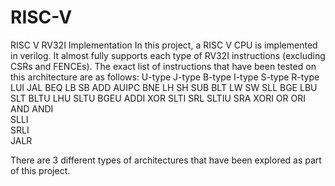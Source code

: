 # RISC-V

RISC V RV32I Implementation
In this project, a RISC V CPU is implemented in verilog. It almost fully supports each type of RV32I instructions (excluding CSRs and FENCEs). The exact list of instructions that have been tested on this architecture are as follows:
U-type	J-type	B-type	I-type	S-type	R-type
LUI	JAL	BEQ	LB	SB	ADD
AUIPC		BNE	LH	SH	SUB
		BLT	LW	SW	SLL
		BGE	LBU		SLT
		BLTU	LHU		SLTU
		BGEU	ADDI		XOR
			SLTI		SRL
			SLTIU		SRA
			XORI		OR
			ORI		AND
			ANDI		
			SLLI		
			SRLI		
			JALR
		

There are 3 different types of architectures that have been explored as part of this project. 

